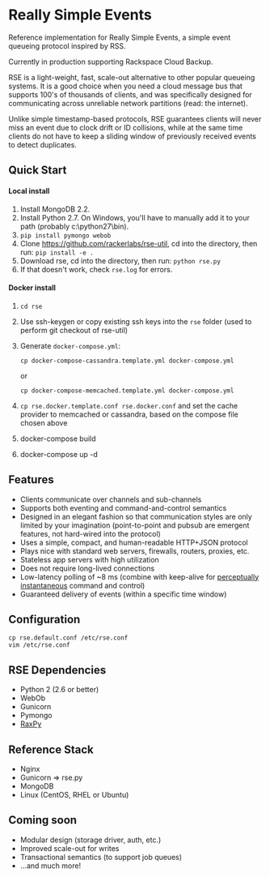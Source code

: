 # Really Simple Events

Reference implementation for Really Simple Events, a simple event queueing protocol inspired by RSS.

Currently in production supporting Rackspace Cloud Backup.

RSE is a light-weight, fast, scale-out alternative to other popular queueing systems. It is a good choice when you need a cloud message bus that supports 100's of thousands of clients, and was specifically designed for communicating across unreliable network partitions (read: the internet).

Unlike simple timestamp-based protocols, RSE guarantees clients will never miss an event due to clock drift or ID collisions, while at the same time clients do not have to keep a sliding window of previously received events to detect duplicates.

## Quick Start

#### Local install
1. Install MongoDB 2.2.
1. Install Python 2.7. On Windows, you'll have to manually add it to your path (probably c:\python27\bin).
1. ```pip install pymongo webob```
1. Clone https://github.com/rackerlabs/rse-util, cd into the directory, then run: ```pip install -e .```
1. Download rse, cd into the directory, then run: ```python rse.py```
1. If that doesn't work, check ```rse.log``` for errors.

#### Docker install
1. `cd rse`
1. Use ssh-keygen or copy existing ssh keys into the `rse` folder (used to perform git checkout of rse-util)
1. Generate `docker-compose.yml`:

    `cp docker-compose-cassandra.template.yml docker-compose.yml`

    or

    `cp docker-compose-memcached.template.yml docker-compose.yml`
1. `cp rse.docker.template.conf rse.docker.conf` and set the cache provider to memcached or cassandra, based on the compose file chosen above
1. docker-compose build
1. docker-compose up -d

## Features

* Clients communicate over channels and sub-channels
* Supports both eventing and command-and-control semantics
* Designed in an elegant fashion so that communication styles are only limited by your imagination (point-to-point and pubsub are emergent features, not hard-wired into the protocol)  
* Uses a simple, compact, and human-readable HTTP+JSON protocol
* Plays nice with standard web servers, firewalls, routers, proxies, etc.
* Stateless app servers with high utilization
* Does not require long-lived connections
* Low-latency polling of ~8 ms (combine with keep-alive for [perceptually instantaneous][1] command and control)
* Guaranteed delivery of events (within a specific time window)

## Configuration

```
cp rse.default.conf /etc/rse.conf
vim /etc/rse.conf
```

## RSE Dependencies

* Python 2 (2.6 or better)
* WebOb
* Gunicorn
* Pymongo
* [RaxPy][2]

## Reference Stack

* Nginx
* Gunicorn => rse.py
* MongoDB
* Linux (CentOS, RHEL or Ubuntu)

## Coming soon

* Modular design (storage driver, auth, etc.)
* Improved scale-out for writes
* Transactional semantics (to support job queues)
* ...and much more!

[1]:http://asktog.com/basics/firstPrinciples.html#latencyReduction
[2]:https://github.rackspace.com/atl/rax-py
